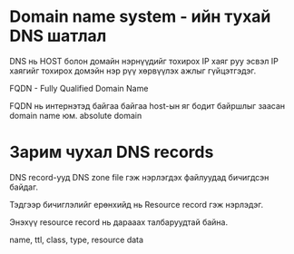 # Domain name system - ийн тухай DNS шатлал

DNS нь HOST болон домайн нэрнүүдийг тохирох IP хаяг руу эсвэл IP хаягийг тохирох домэйн нэр рүү хөрвүүлэх ажлыг гүйцэтгэдэг. 

FQDN - Fully Qualified Domain Name

FQDN нь интернэтэд байгаа байгаа host-ын яг бодит байршлыг заасан domain name юм. absolute domain 

# Зарим чухал DNS records 

DNS record-ууд DNS zone file гэж нэрлэгдэх файлуудад бичигдсэн байдаг.

Тэдгээр бичиглэлийг ерөнхийд нь Resource record гэж нэрлэдэг. 

Энэхүү resource record нь дарааах талбаруудтай байна.

name, ttl, class, type, resource data


